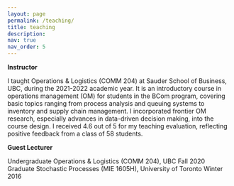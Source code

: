```yaml
---
layout: page
permalink: /teaching/
title: teaching
description:
nav: true
nav_order: 5
---
```


**Instructor**

I taught Operations & Logistics (COMM 204) at Sauder School of Business, UBC, during the 2021-2022 academic year. It is an introductory course in operations management (OM) for students in the BCom program, covering basic topics ranging from process analysis and queuing systems to inventory and supply chain management. I incorporated frontier OM research, especially advances in data-driven decision making, into the course design. 
I received 4.6 out of 5 for my teaching evaluation, reflecting positive feedback from a class of 58 students.




**Guest Lecturer**

Undergraduate Operations & Logistics (COMM 204), UBC Fall 2020
Graduate Stochastic Processes (MIE 1605H), University of Toronto Winter 2016

